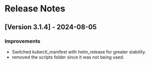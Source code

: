 # Release Notes

## [Version 3.1.4] - 2024-08-05

### Improvements
- Switched kubectl_manifest with helm_release for greater stability.
- removed the scripts folder since it was not being used. 